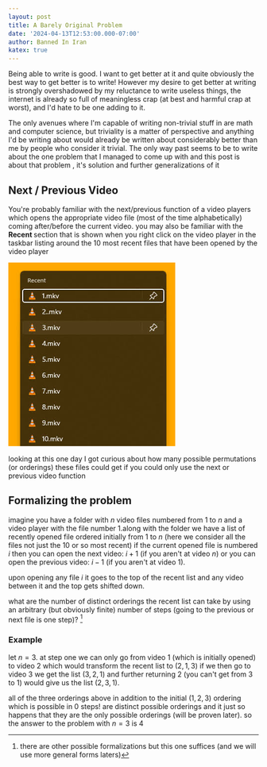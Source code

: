 ```yaml
---
layout: post
title: A Barely Original Problem
date: '2024-04-13T12:53:00.000-07:00'
author: Banned In Iran
katex: true
---
```



<p style="text-align: left;">Being able to write is good. I want to get better at it and quite obviously the best way to get better is to write! However my desire to get better at writing is strongly overshadowed by my reluctance to write useless things, the internet is already so full of meaningless crap (at best and harmful crap at worst), and I'd hate to be one adding to it.</p><p style="text-align: left;">The only avenues where I'm capable of writing non-trivial stuff in are math and computer science, but triviality is a matter of perspective and anything I'd be writing about would already be written about considerably better than me by people who consider it trivial. The only way past seems to be to write about the one problem that I managed to come up with and this post is about that problem , it's solution and further generalizations of it</p><h2 style="text-align: left;">Next / Previous Video</h2><p style="text-align: left;">You're probably familiar with the next/previous function of a video players which opens the appropriate video file (most of the time alphabetically) coming after/before the current video. you may also be familiar with the <b>Recent </b>section that is shown when you right click on the video player in the taskbar listing around the 10 most recent files that have been opened by the video player
</p> 


![example of some recent files](/assets/img/Recent.jpg)


looking at this one day I got curious about how many possible permutations (or orderings) these files could get if you could only use the next or previous video function

## Formalizing the problem
imagine you have a folder with  $n$ video files numbered from $1$ to $n$
and a video player with the file number $1$.along with the folder we have a list of recently opened file ordered initially from $1$ to $n$ (here we consider all the files not just the 10 or so most recent) if the current opened file is numbered $i$ then you can open the next video: $i+1$ (if you aren't at video $n$) or you can open the previous video: $i-1$ (if you aren't at video $1$).

upon opening any file $i$ it goes to the top of the recent list and any video between it and the top gets shifted down. 

what are the number of distinct orderings the recent list can take by using an arbitrary (but obviously finite) number of steps (going to the previous or next file is one step)? [^1]

### Example
let $n = 3$. at step one we can only go from video $1$ (which is initially opened) to video $2$  which would transform the recent list to $(2,1,3)$
if we then go to video $3$ we get the list $(3,2,1)$ and further returning $2$ (you can't get from $3$ to $1$) would give us the list $(2,3,1)$.

all of the three orderings above in addition to the initial $(1,2,3)$ ordering which is possible in $0$ steps! are distinct possible orderings and it just so happens that they are the only possible orderings (will be proven later). so the answer to the problem with $n=3$ is $4$






[^1]: there are other possible formalizations but this one suffices (and we will use more general forms laters)